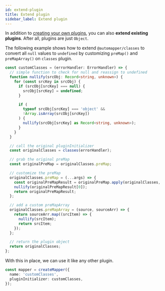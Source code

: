 ```yaml
---
id: extend-plugin
title: Extend plugin
sidebar_label: Extend plugin
---
```


In addition to [creating your own plugins](create-plugin.md), you can also **extend existing plugins**. After all, plugins are just `Object`.

The following example shows how to extend `@automapper/classes` to convert all `null` values to `undefined` by customizing `preMap()` and `preMapArray()` on `classes` plugin.

```ts
const customClasses = (errorHandler: ErrorHandler) => {
  // simple function to check for null and reassign to undefined
  function nullify(srcObj: Record<string, unknown>) {
    for (const srcKey in srcObj) {
      if (srcObj[srcKey] === null) {
        srcObj[srcKey] = undefined;
      }

      if (
        typeof srcObj[srcKey] === 'object' &&
        !Array.isArray(srcObj[srcKey])
      ) {
        nullify(srcObj[srcKey] as Record<string, unknown>);
      }
    }
  }

  // call the original pluginInitializer
  const originalClasses = classes(errorHandler);

  // grab the original preMap
  const originalPreMap = originalClasses.preMap;

  // customize the preMap
  originalClasses.preMap = (...args) => {
    const originalPreMapResult = originalPreMap.apply(originalClasses, args);
    nullify(originalPreMapResult[0]);
    return originalPreMapResult;
  };

  // add a custom preMapArray
  originalClasses.preMapArray = (source, sourceArr) => {
    return sourceArr.map((srcItem) => {
      nullify(srcItem);
      return srcItem;
    });
  };

  // return the plugin object
  return originalClasses;
};
```

With this in place, we can use it like any other plugin.

```ts
const mapper = createMapper({
  name: 'customClasses',
  pluginInitializer: customClasses,
});
```
